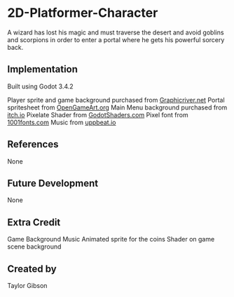 # 2D-Platformer-Character
A wizard has lost his magic and must traverse the desert and avoid goblins and scorpions in order to enter a portal where he gets his powerful sorcery back.

## Implementation
Built using Godot 3.4.2

Player sprite and game background purchased from [Graphicriver.net](https://graphicriver.net/item/game-assets-pixel-platformer-kit-sprites-background-and-weapons/19258197)
Portal spritesheet from [OpenGameArt.org](https://opengameart.org/content/portals)
Main Menu background purchased from [itch.io](https://pzuh.itch.io/free-desert-platformer-tileset)
Pixelate Shader from [GodotShaders.com](https://godotshaders.com/shader/pixelate/)
Pixel font from [1001fonts.com](https://www.1001fonts.com/pixel-fonts.html)
Music from [uppbeat.io](https://uppbeat.io/browse/music/gaming?energy=2&vocal=1)


## References
None

## Future Development
None

## Extra Credit
Game Background Music
Animated sprite for the coins
Shader on game scene background

## Created by 
Taylor Gibson
